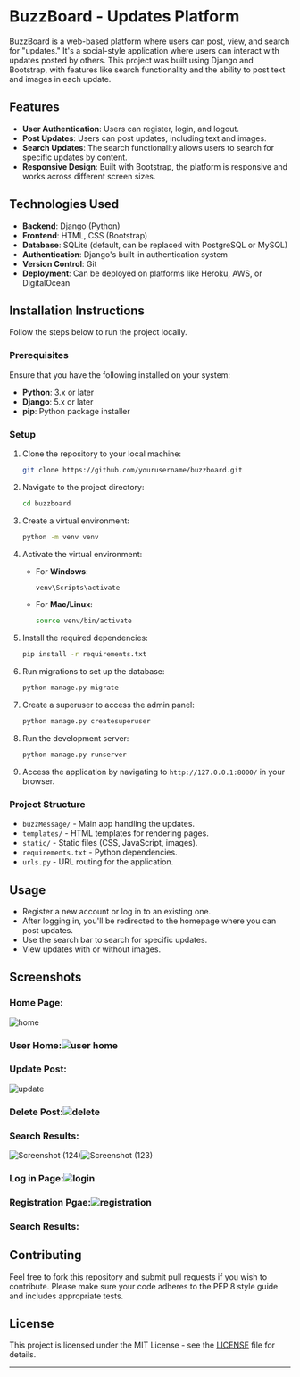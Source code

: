 # BuzzBoard - Updates Platform

BuzzBoard is a web-based platform where users can post, view, and search for "updates." It's a social-style application where users can interact with updates posted by others. This project was built using Django and Bootstrap, with features like search functionality and the ability to post text and images in each update.

## Features

- **User Authentication**: Users can register, login, and logout.
- **Post Updates**: Users can post updates, including text and images.
- **Search Updates**: The search functionality allows users to search for specific updates by content.
- **Responsive Design**: Built with Bootstrap, the platform is responsive and works across different screen sizes.

## Technologies Used

- **Backend**: Django (Python)
- **Frontend**: HTML, CSS (Bootstrap)
- **Database**: SQLite (default, can be replaced with PostgreSQL or MySQL)
- **Authentication**: Django's built-in authentication system
- **Version Control**: Git
- **Deployment**: Can be deployed on platforms like Heroku, AWS, or DigitalOcean

## Installation Instructions

Follow the steps below to run the project locally.

### Prerequisites

Ensure that you have the following installed on your system:

- **Python**: 3.x or later
- **Django**: 5.x or later
- **pip**: Python package installer

### Setup

1. Clone the repository to your local machine:
    ```bash
    git clone https://github.com/yourusername/buzzboard.git
    ```

2. Navigate to the project directory:
    ```bash
    cd buzzboard
    ```

3. Create a virtual environment:
    ```bash
    python -m venv venv
    ```

4. Activate the virtual environment:
    - For **Windows**:
        ```bash
        venv\Scripts\activate
        ```
    - For **Mac/Linux**:
        ```bash
        source venv/bin/activate
        ```

5. Install the required dependencies:
    ```bash
    pip install -r requirements.txt
    ```

6. Run migrations to set up the database:
    ```bash
    python manage.py migrate
    ```

7. Create a superuser to access the admin panel:
    ```bash
    python manage.py createsuperuser
    ```

8. Run the development server:
    ```bash
    python manage.py runserver
    ```

9. Access the application by navigating to `http://127.0.0.1:8000/` in your browser.

### Project Structure

- `buzzMessage/` - Main app handling the updates.
- `templates/` - HTML templates for rendering pages.
- `static/` - Static files (CSS, JavaScript, images).
- `requirements.txt` - Python dependencies.
- `urls.py` - URL routing for the application.

## Usage

- Register a new account or log in to an existing one.
- After logging in, you'll be redirected to the homepage where you can post updates.
- Use the search bar to search for specific updates.
- View updates with or without images.

## Screenshots

### Home Page:
![home](https://github.com/user-attachments/assets/899d6b9c-d922-41fa-8127-0f177a89e530)


### User Home:![user home](https://github.com/user-attachments/assets/602814bd-2169-47da-834f-e36d5134473d)



### Update Post:
![update](https://github.com/user-attachments/assets/e6f46179-9054-4c5e-be24-0279e495d5a4)


### Delete Post:![delete](https://github.com/user-attachments/assets/a4e3c348-34cf-4be7-a860-402889c6b7f3)



### Search Results:
![Screenshot (124)](https://github.com/user-attachments/assets/2cd4bf92-e213-48db-8364-e268f49ed806)![Screenshot (123)](https://github.com/user-attachments/assets/883d3608-0e04-48e9-8a20-aa60e23722dd)


### Log in Page:![login](https://github.com/user-attachments/assets/a6d26ddd-7e65-4f3b-a796-311ec29b288e)


### Registration Pgae:![registration](https://github.com/user-attachments/assets/c33c857a-bdee-4ca3-abe8-03527fdfe010)


### Search Results:

## Contributing

Feel free to fork this repository and submit pull requests if you wish to contribute. Please make sure your code adheres to the PEP 8 style guide and includes appropriate tests.

## License

This project is licensed under the MIT License - see the [LICENSE](LICENSE) file for details.

---
